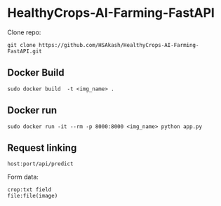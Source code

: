 # HealthyCrops-AI-Farming-FastAPI
Clone repo:
```
git clone https://github.com/HSAkash/HealthyCrops-AI-Farming-FastAPI.git
```

## Docker Build
```
sudo docker build  -t <img_name> .
```

## Docker run
```
sudo docker run -it --rm -p 8000:8000 <img_name> python app.py
```

## Request linking
```
host:port/api/predict
```

Form data:
```
crop:txt field
file:file(image)
```